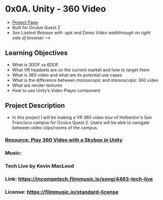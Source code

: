 # 0x0A. Unity - 360 Video
- [Project Page](https://intranet.hbtn.io/projects/523)
- Built for Oculus Quest 2
- *See Lastest Release with .apk and Demo Video walkthrough on right side of browser -->*

## Learning Objectives
- What is 3DOF vs 6DOF
- What VR headsets are on the current market and how to target them
- What is 360 video and what are its potential use cases
- What is the difference between monoscopic and stereoscopic 360 video
- What are render textures
- How to use Unity’s Video Player component

## Project Description
- In this project I will be making a VR 360 video tour of Holberton's San Francisco campus for Oculus Quest 2. Users will be able to navigate between video clips/rooms of the campus.

### [Resource: Play 360 Video with a Skybox in Unity](https://learn.unity.com/tutorial/play-360-video-with-a-skybox-in-unity)

### Music:
### Tech Live by Kevin MacLeod
### Link: https://incompetech.filmmusic.io/song/4463-tech-live
### License: https://filmmusic.io/standard-license
